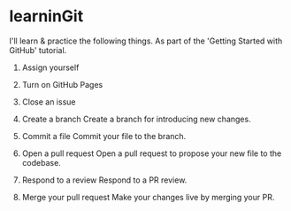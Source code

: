 # learninGit
I'll learn & practice the following things. As part of the 'Getting Started with GitHub' tutorial.

1. Assign yourself

2. Turn on GitHub Pages

3. Close an issue

4. Create a branch
Create a branch for introducing new changes.

5. Commit a file
Commit your file to the branch.

6. Open a pull request
Open a pull request to propose your new file to the codebase.

7. Respond to a review
Respond to a PR review.

8. Merge your pull request
Make your changes live by merging your PR.
